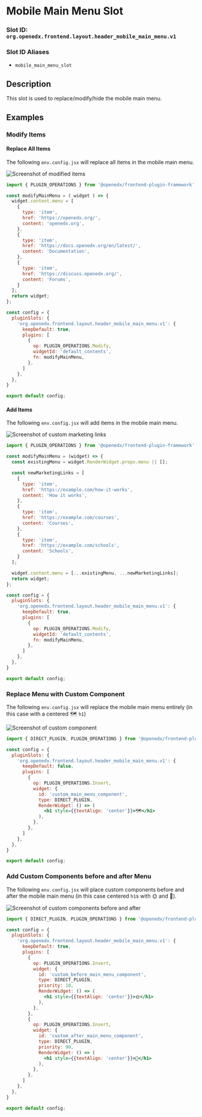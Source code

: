 # Mobile Main Menu Slot

### Slot ID: `org.openedx.frontend.layout.header_mobile_main_menu.v1`

### Slot ID Aliases
* `mobile_main_menu_slot`

## Description

This slot is used to replace/modify/hide the mobile main menu.

## Examples

### Modify Items

#### Replace All Items

The following `env.config.jsx` will replace all items in the mobile main menu.

![Screenshot of modified items](./images/mobile_main_menu_replace_all_items.png)

```jsx
import { PLUGIN_OPERATIONS } from '@openedx/frontend-plugin-framework';

const modifyMainMenu = ( widget ) => {
  widget.content.menu = [
    {
      type: 'item',
      href: 'https://openedx.org/',
      content: 'openedx.org',
    },
    {
      type: 'item',
      href: 'https://docs.openedx.org/en/latest/',
      content: 'Documentation',
    },
    {
      type: 'item',
      href: 'https://discuss.openedx.org/',
      content: 'Forums',
    }
  ];
  return widget;
};

const config = {
  pluginSlots: {
    'org.openedx.frontend.layout.header_mobile_main_menu.v1': {
      keepDefault: true,
      plugins: [
        {
          op: PLUGIN_OPERATIONS.Modify,
          widgetId: 'default_contents',
          fn: modifyMainMenu,
        },
      ]
    },
  },
}

export default config;
```

#### Add Items

The following `env.config.jsx` will add items in the mobile main menu.

![Screenshot of custom marketing links](./images/mobile_main_menu_add_items.png)

```jsx
import { PLUGIN_OPERATIONS } from '@openedx/frontend-plugin-framework';

const modifyMainMenu = (widget) => {
  const existingMenu = widget.RenderWidget.props.menu || [];

  const newMarketingLinks = [
    {
      type: 'item',
      href: 'https://example.com/how-it-works',
      content: 'How it works',
    },
    {
      type: 'item',
      href: 'https://example.com/courses',
      content: 'Courses',
    },
    {
      type: 'item',
      href: 'https://example.com/schools',
      content: 'Schools',
    }
  ];

  widget.content.menu = [...existingMenu, ...newMarketingLinks];
  return widget;
};

const config = {
  pluginSlots: {
    'org.openedx.frontend.layout.header_mobile_main_menu.v1': {
      keepDefault: true,
      plugins: [
        {
          op: PLUGIN_OPERATIONS.Modify,
          widgetId: 'default_contents',
          fn: modifyMainMenu,
        },
      ]
    },
  },
}

export default config;
```

### Replace Menu with Custom Component

The following `env.config.jsx` will replace the mobile main menu entirely (in this case with a centered 🗺️ `h1`)

![Screenshot of custom component](./images/mobile_main_menu_custom_component.png)

```jsx
import { DIRECT_PLUGIN, PLUGIN_OPERATIONS } from '@openedx/frontend-plugin-framework';

const config = {
  pluginSlots: {
    'org.openedx.frontend.layout.header_mobile_main_menu.v1': {
      keepDefault: false,
      plugins: [
        {
          op: PLUGIN_OPERATIONS.Insert,
          widget: {
            id: 'custom_main_menu_component',
            type: DIRECT_PLUGIN,
            RenderWidget: () => (
              <h1 style={{textAlign: 'center'}}>🗺️</h1>
            ),
          },
        },
      ]
    },
  },
}

export default config;
```

### Add Custom Components before and after Menu

The following `env.config.jsx` will place custom components before and after the mobile main menu  (in this case centered `h1`s with 🌞 and 🌚).

![Screenshot of custom components before and after](./images/mobile_main_menu_custom_components_before_after.png)

```jsx
import { DIRECT_PLUGIN, PLUGIN_OPERATIONS } from '@openedx/frontend-plugin-framework';

const config = {
  pluginSlots: {
    'org.openedx.frontend.layout.header_mobile_main_menu.v1': {
      keepDefault: true,
      plugins: [
        {
          op: PLUGIN_OPERATIONS.Insert,
          widget: {
            id: 'custom_before_main_menu_component',
            type: DIRECT_PLUGIN,
            priority: 10,
            RenderWidget: () => (
              <h1 style={{textAlign: 'center'}}>🌞</h1>
            ),
          },
        },
        {
          op: PLUGIN_OPERATIONS.Insert,
          widget: {
            id: 'custom_after_main_menu_component',
            type: DIRECT_PLUGIN,
            priority: 90,
            RenderWidget: () => (
              <h1 style={{textAlign: 'center'}}>🌚</h1>
            ),
          },
        },
      ]
    },
  },
}

export default config;
```
